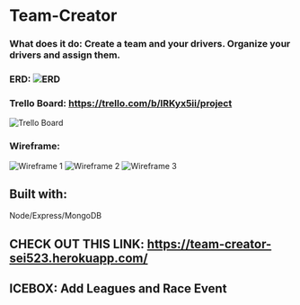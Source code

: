 # Team-Creator

### What does it do: Create a team and your drivers. Organize your drivers and assign them.

### ERD: ![ERD](https://imgur.com/oIgLxMP)

### Trello Board: https://trello.com/b/lRKyx5ii/project
![Trello Board](https://imgur.com/N7Xj7du)


### Wireframe: 
![Wireframe 1](https://imgur.com/e8r5Sfd)
![Wireframe 2](https://imgur.com/BiiLRQp)
![Wireframe 3](https://imgur.com/7FuSxgw)

## Built with:
Node/Express/MongoDB

## CHECK OUT THIS LINK: https://team-creator-sei523.herokuapp.com/


## ICEBOX: Add Leagues and Race Event
